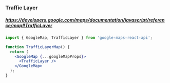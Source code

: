 ### Traffic Layer
##### https://developers.google.com/maps/documentation/javascript/reference/map#TrafficLayer
```jsx
import { GoogleMap, TrafficLayer } from 'google-maps-react-api';

function TrafficLayerMap() {
  return (
    <GoogleMap {...googleMapProps}>
      <TrafficLayer />
    </GoogleMap>
  );
}
```